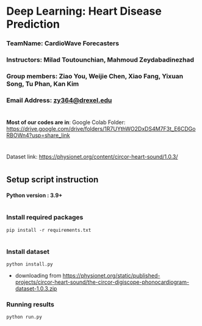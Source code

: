 # Deep Learning: Heart Disease Prediction

### TeamName: CardioWave Forecasters
### Instructors: Milad Toutounchian, Mahmoud Zeydabadinezhad
### Group members: Ziao You, Weijie Chen, Xiao Fang, Yixuan Song, Tu Phan, Kan Kim
### Email Address: zy364@drexel.edu

#
**Most of our codes are in**:
Google Colab Folder: https://drive.google.com/drive/folders/1R7UYthWO2DxDS4M7F3t_E6CDGoRBOWn4?usp=share_link


#
Dataset link: https://physionet.org/content/circor-heart-sound/1.0.3/

# 

## Setup script instruction
#### Python version : 3.9+
#

### Install required packages
`pip install -r requirements.txt`
#

### Install dataset
`python install.py`
- downloading from https://physionet.org/static/published-projects/circor-heart-sound/the-circor-digiscope-phonocardiogram-dataset-1.0.3.zip

### Running results
`python run.py`



